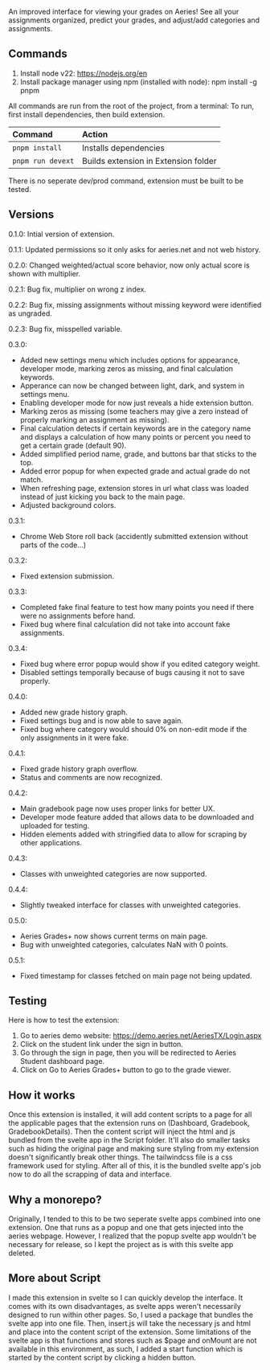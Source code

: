 An improved interface for viewing your grades on Aeries! See all your assignments organized, predict your grades, and adjust/add categories and assignments.

## Commands

1. Install node v22: https://nodejs.org/en
2. Install package manager using npm (installed with node): npm install -g pnpm

All commands are run from the root of the project, from a terminal: To run, first install dependencies, then build extension.

| Command                   | Action                                                 |
| :------------------------ | :------------------------------------------------------|
| `pnpm install`            | Installs dependencies                                  |
| `pnpm run devext`         | Builds extension in Extension folder                   |

There is no seperate dev/prod command, extension must be built to be tested.

## Versions

0.1.0: Intial version of extension.

0.1.1: Updated permissions so it only asks for aeries.net and not web history.

0.2.0: Changed weighted/actual score behavior, now only actual score is shown with multiplier.

0.2.1: Bug fix, multiplier on wrong z index.

0.2.2: Bug fix, missing assignments without missing keyword were identified as ungraded.

0.2.3: Bug fix, misspelled variable.

0.3.0: 
- Added new settings menu which includes options for appearance, developer mode, marking zeros as missing, and final calculation keywords.
- Apperance can now be changed between light, dark, and system in settings menu.
- Enabling developer mode for now just reveals a hide extension button.
- Marking zeros as missing (some teachers may give a zero instead of properly marking an assignment as missing).
- Final calculation detects if certain keywords are in the category name and displays a calculation of how many points or percent you need to get a certain grade (default 90).
- Added simplified period name, grade, and buttons bar that sticks to the top.
- Added error popup for when expected grade and actual grade do not match.
- When refreshing page, extension stores in url what class was loaded instead of just kicking you back to the main page.
- Adjusted background colors.

0.3.1:
- Chrome Web Store roll back (accidently submitted extension without parts of the code...)

0.3.2:
- Fixed extension submission.

0.3.3:
- Completed fake final feature to test how many points you need if there were no assignments before hand.
- Fixed bug where final calculation did not take into account fake assignments.

0.3.4:
- Fixed bug where error popup would show if you edited category weight.
- Disabled settings temporally because of bugs causing it not to save properly.

0.4.0:
- Added new grade history graph.
- Fixed settings bug and is now able to save again.
- Fixed bug where category would should 0% on non-edit mode if the only assignments in it were fake.

0.4.1:
- Fixed grade history graph overflow.
- Status and comments are now recognized.

0.4.2:
- Main gradebook page now uses proper links for better UX.
- Developer mode feature added that allows data to be downloaded and uploaded for testing.
- Hidden elements added with stringified data to allow for scraping by other applications.

0.4.3:
- Classes with unweighted categories are now supported.

0.4.4:
- Slightly tweaked interface for classes with unweighted categories.

0.5.0:
- Aeries Grades+ now shows current terms on main page.
- Bug with unweighted categories, calculates NaN with 0 points.

0.5.1:
- Fixed timestamp for classes fetched on main page not being updated.

## Testing

Here is how to test the extension:

1. Go to aeries demo website: https://demo.aeries.net/AeriesTX/Login.aspx
2. Click on the student link under the sign in button.
3. Go through the sign in page, then you will be redirected to Aeries Student dashboard page.
4. Click on Go to Aeries Grades+ button to go to the grade viewer.

## How it works

Once this extension is installed, it will add content scripts to a page for all the applicable pages that the extension runs on (Dashboard, Gradebook, GradebookDetails). Then the content script will inject the html and js bundled from the svelte app in the Script folder. It'll also do smaller tasks such as hiding the original page and making sure styling from my extension doesn't significantly break other things. The tailwindcss file is a css framework used for styling. After all of this, it is the bundled svelte app's job now to do all the scrapping of data and interface.

## Why a monorepo?

Originally, I tended to this to be two seperate svelte apps combined into one extension. One that runs as a popup and one that gets injected into the aeries webpage. However, I realized that the popup svelte app wouldn't be necessary for release, so I kept the project as is with this svelte app deleted.

## More about Script

I made this extension in svelte so I can quickly develop the interface. It comes with its own disadvantages, as svelte apps weren't necessarily designed to run within other pages. So, I used a package that bundles the svelte app into one file. Then, insert.js will take the necessary js and html and place into the content script of the extension. Some limitations of the svelte app is that functions and stores such as $page and onMount are not available in this environment, as such, I added a start function which is started by the content script by clicking a hidden button.

